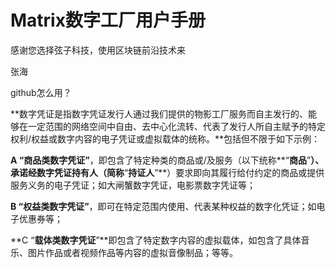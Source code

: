 # Matrix数字工厂用户手册

感谢您选择弦子科技，使用区块链前沿技术来

张海

github怎么用？



**数字凭证是指数字凭证发行人通过我们提供的物影工厂服务而自主发行的、能够在一定范围的网络空间中自由、去中心化流转、代表了发行人所自主赋予的特定权利/权益或数字内容的电子凭证或虚拟载体的统称。**包括但不限于如下示例：

**A “**商品类数字凭证**”**，即包含了特定种类的商品或/及服务（以下统称**“**商品**”**）、承诺经数字凭证持有人（简称**“**持证人**”**）要求即向其履行给付约定的商品或提供服务义务的电子凭证；如大闸蟹数字凭证，电影票数字凭证等；

**B “**权益类数字凭证**”**，即可在特定范围内使用、代表某种权益的数字化凭证；如电子优惠券等；

**C “**载体类数字凭证**”**即包含了特定数字内容的虚拟载体，如包含了具体音乐、图片作品或者视频作品等内容的虚拟音像制品；等等。

